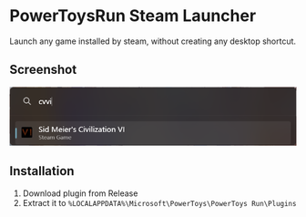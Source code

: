 # PowerToysRun Steam Launcher
Launch any game installed by steam, without creating any desktop shortcut.

## Screenshot
![screenshot](./assets/screenshot.png)

## Installation
1. Download plugin from Release
2. Extract it to `%LOCALAPPDATA%\Microsoft\PowerToys\PowerToys Run\Plugins`
